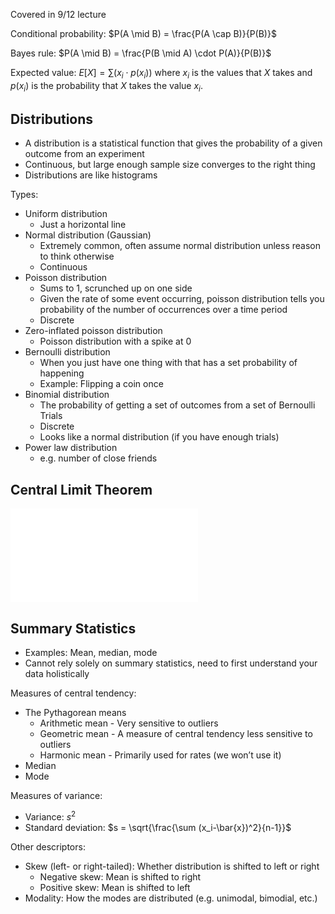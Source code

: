 
Covered in 9/12 lecture

Conditional probability: $P(A \mid B) = \frac{P(A \cap B)}{P(B)}$

Bayes rule: $P(A \mid B) = \frac{P(B \mid A) \cdot P(A)}{P(B)}$

Expected value: $E[X] = \sum (x_i \cdot p(x_i))$ where $x_i$ is the values that $X$ takes and $p(x_i)$ is the probability that $X$ takes the value $x_i$.

## Distributions

- A distribution is a statistical function that gives the probability of a given outcome from an experiment
- Continuous, but large enough sample size converges to the right thing
- Distributions are like histograms

Types:

- Uniform distribution
    - Just a horizontal line
- Normal distribution (Gaussian)
    - Extremely common, often assume normal distribution unless reason to think otherwise
    - Continuous
- Poisson distribution
    - Sums to 1, scrunched up on one side
    - Given the rate of some event occurring, poisson distribution tells you probability of the number of occurrences over a time period
    - Discrete
- Zero-inflated poisson distribution
    - Poisson distribution with a spike at 0
- Bernoulli distribution
    - When you just have one thing with that has a set probability of happening
    - Example: Flipping a coin once
- Binomial distribution
    - The probability of getting a set of outcomes from a set of Bernoulli Trials
    - Discrete
    - Looks like a normal distribution (if you have enough trials)
- Power law distribution
    - e.g. number of close friends

## Central Limit Theorem

![Central Limit Theorem](Central%20Limit%20Theorem.md)

## Summary Statistics

- Examples: Mean, median, mode
- Cannot rely solely on summary statistics, need to first understand your data holistically

Measures of central tendency:

- The Pythagorean means
    - Arithmetic mean - Very sensitive to outliers
    - Geometric mean - A measure of central tendency less sensitive to outliers
    - Harmonic mean - Primarily used for rates (we won’t use it)
- Median
- Mode

Measures of variance:

- Variance: $s^2$
- Standard deviation: $s = \sqrt{\frac{\sum (x_i-\bar{x})^2}{n-1}}$

Other descriptors:

- Skew (left- or right-tailed): Whether distribution is shifted to left or right
    - Negative skew: Mean is shifted to right
    - Positive skew: Mean is shifted to left
- Modality: How the modes are distributed (e.g. unimodal, bimodial, etc.)